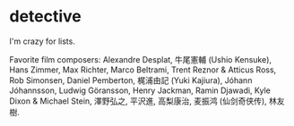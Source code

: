# detective
I'm crazy for lists.

Favorite film composers: Alexandre Desplat, 牛尾憲輔 (Ushio Kensuke), Hans Zimmer, Max Richter, Marco Beltrami, Trent Reznor & Atticus Ross, Rob Simonsen, Daniel Pemberton, 梶浦由記 (Yuki Kajiura), Jóhann Jóhannsson, Ludwig Göransson, Henry Jackman, Ramin Djawadi, Kyle Dixon & Michael Stein, 澤野弘之, 平沢進, 高梨康治, 麦振鸿 (仙剑奇侠传), 林友樹.

